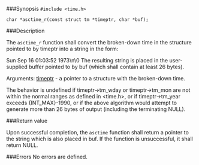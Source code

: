 ###Synopsis
`#include <time.h>`

`char *asctime_r(const struct tm *timeptr, char *buf);`

###Description

The `asctime_r` function shall convert the broken-down time in the structure pointed to by timeptr into a string in the form:

Sun Sep 16 01:03:52 1973\n\0
The resulting string is placed in the user-supplied buffer pointed to by buf (which shall contain at least 26 bytes).

Arguments:
<u>timeptr</u> - a pointer to a structure with the broken-down time.

The behavior is undefined if timeptr->tm_wday or timeptr->tm_mon are not within the normal ranges as defined in <time.h>, or if timeptr->tm_year exceeds {INT_MAX}-1990, or if the above algorithm would attempt to generate more than 26 bytes of output (including the terminating NULL).

###Return value

Upon successful completion, the `asctime` function shall return a pointer to the string which is also placed in buf.
If the function is unsuccessful, it shall return NULL.

###Errors
No errors are defined.
